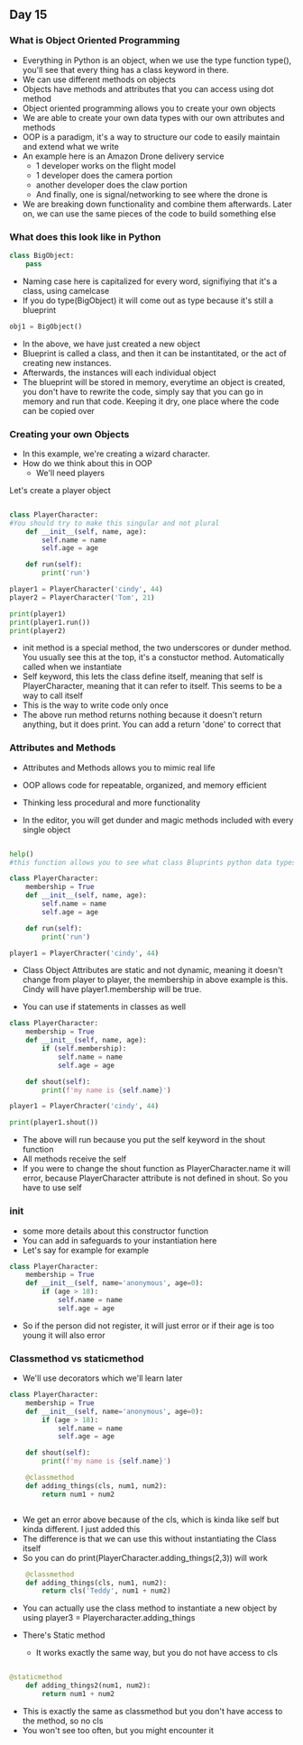 ## Day 15

### What is Object Oriented Programming

- Everything in Python is an object, when we use the type function type(), you'll see that every thing has a class keyword in there.
- We can use different methods on objects
- Objects have methods and attributes that you can access using dot method
- Object oriented programming allows you to create your own objects
- We are able to create your own data types with our own attributes and methods
- OOP is a paradigm, it's a way to structure our code to easily maintain and extend what we write
- An example here is an Amazon Drone delivery service
  - 1 developer works on the flight model
  - 1 developer does the camera portion
  - another developer does the claw portion
  - And finally, one is signal/networking to see where the drone is
- We are breaking down functionality and combine them afterwards. Later on, we can use the same pieces of the code to build something else

### What does this look like in Python

```python
class BigObject:
    pass

```

- Naming case here is capitalized for every word, signifiying that it's a class, using camelcase
- If you do type(BigObject) it will come out as type because it's still a blueprint

```python
obj1 = BigObject()

```

- In the above, we have just created a new object
- Blueprint is called a class, and then it can be instantitated, or the act of creating new instances.
- Afterwards, the instances will each individual object
- The blueprint will be stored in memory, everytime an object is created, you don't have to rewrite the code, simply say that you can go in memory and run that code. Keeping it dry, one place where the code can be copied over

### Creating your own Objects

- In this example, we're creating a wizard character.
- How do we think about this in OOP
  - We'll need players

Let's create a player object

```python

class PlayerCharacter:
#You should try to make this singular and not plural
    def __init__(self, name, age):
        self.name = name
        self.age = age

    def run(self):
        print('run')

player1 = PlayerCharacter('cindy', 44)
player2 = PlayerCharacter('Tom', 21)

print(player1)
print(player1.run())
print(player2)
```

- init method is a special method, the two underscores or dunder method. You usually see this at the top, it's a constuctor method. Automatically called when we instantiate
- Self keyword, this lets the class define itself, meaning that self is PlayerCharacter, meaning that it can refer to itself. This seems to be a way to call itself
- This is the way to write code only once
- The above run method returns nothing because it doesn't return anything, but it does print. You can add a return 'done' to correct that

### Attributes and Methods

- Attributes and Methods allows you to mimic real life
- OOP allows code for repeatable, organized, and memory efficient
- Thinking less procedural and more functionality

- In the editor, you will get dunder and magic methods included with every single object

```python

help()
#this function allows you to see what class Bluprints python data types have

```

```python
class PlayerCharacter:
    membership = True
    def __init__(self, name, age):
        self.name = name
        self.age = age

    def run(self):
        print('run')

player1 = PlayerChracter('cindy', 44)

```

- Class Object Attributes are static and not dynamic, meaning it doesn't change from player to player, the membership in above example is this. Cindy will have player1.membership will be true.

- You can use if statements in classes as well

```python
class PlayerCharacter:
    membership = True
    def __init__(self, name, age):
        if (self.membership):
            self.name = name
            self.age = age

    def shout(self):
        print(f'my name is {self.name}')

player1 = PlayerChracter('cindy', 44)

print(player1.shout())

```

- The above will run because you put the self keyword in the shout function
- All methods receive the self
- If you were to change the shout function as PlayerCharacter.name it will error, because PlayerCharacter attribute is not defined in shout. So you have to use self

### **init**

- some more details about this constructor function
- You can add in safeguards to your instantiation here
- Let's say for example for example

```python
class PlayerCharacter:
    membership = True
    def __init__(self, name='anonymous', age=0):
        if (age > 18):
            self.name = name
            self.age = age

```

- So if the person did not register, it will just error or if their age is too young it will also error

### Classmethod vs staticmethod

- We'll use decorators which we'll learn later

```python
class PlayerCharacter:
    membership = True
    def __init__(self, name='anonymous', age=0):
        if (age > 18):
            self.name = name
            self.age = age

    def shout(self):
        print(f'my name is {self.name}')

    @classmethod
    def adding_things(cls, num1, num2):
        return num1 + num2



```

- We get an error above because of the cls, which is kinda like self but kinda different. I just added this
- The difference is that we can use this without instantiating the Class itself
- So you can do print(PlayerCharacter.adding_things(2,3)) will work

```python
    @classmethod
    def adding_things(cls, num1, num2):
        return cls('Teddy', num1 + num2)

```

- You can actually use the class method to instantiate a new object by using player3 = Playercharacter.adding_things

- There's Static method
  - It works exactly the same way, but you do not have access to cls

```python

@staticmethod
    def adding_things2(num1, num2):
        return num1 + num2

```

- This is exactly the same as classmethod but you don't have access to the method, so no cls
- You won't see too often, but you might encounter it
